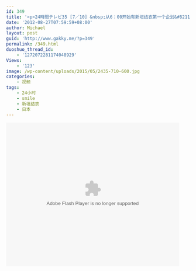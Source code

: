 ```yaml
---
id: 349
title: '<p>24時間テレビ35 [7／10] &nbsp;从6：00开始有新垣结衣第一个企划&#8211;飞镖之旅</p>'
date: '2012-08-27T07:59:59+08:00'
author: Michael
layout: post
guid: 'http://www.gakky.me/?p=349'
permalink: /349.html
duoshuo_thread_id:
    - '1272072281174048929'
Views:
    - '123'
image: /wp-content/uploads/2015/05/2435-710-600.jpg
categories:
    - 视频
tags:
    - 24小时
    - smile
    - 新垣结衣
    - 日本
---
```


<object height="394" width="473"><param name="allowscriptaccess" value="sameDomain"></param><param name="wmode" value="transparent"></param><param name="movie" value="http://player.youku.com/player.php/sid/110900878/v.swf"></param><param name="allowfullscreen" value="true"></param><embed allowfullscreen="true" allowscriptaccess="sameDomain" height="394" src="http://player.youku.com/player.php/sid/110900878/v.swf" type="application/x-shockwave-flash" width="473" wmode="transparent"></embed></object>